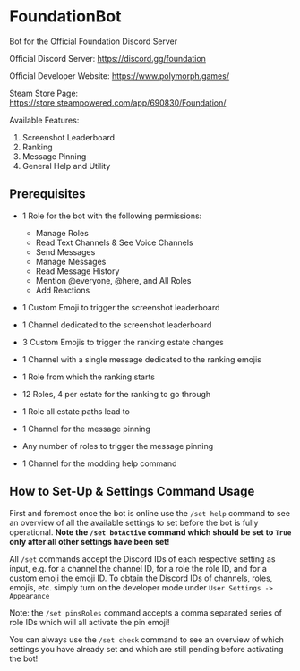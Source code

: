 # FoundationBot

Bot for the Official Foundation Discord Server

Official Discord Server: https://discord.gg/foundation

Official Developer Website: https://www.polymorph.games/

Steam Store Page: https://store.steampowered.com/app/690830/Foundation/

Available Features:

1. Screenshot Leaderboard
1. Ranking
1. Message Pinning
1. General Help and Utility

## Prerequisites
* 1 Role for the bot with the following permissions:
  * Manage Roles
  * Read Text Channels & See Voice Channels
  * Send Messages
  * Manage Messages
  * Read Message History
  * Mention @everyone, @here, and All Roles
  * Add Reactions

* 1 Custom Emoji to trigger the screenshot leaderboard
* 1 Channel dedicated to the screenshot leaderboard
* 3 Custom Emojis to trigger the ranking estate changes
* 1 Channel with a single message dedicated to the ranking emojis
* 1 Role from which the ranking starts
* 12 Roles, 4 per estate for the ranking to go through
* 1 Role all estate paths lead to
* 1 Channel for the message pinning
* Any number of roles to trigger the message pinning
* 1 Channel for the modding help command

## How to Set-Up & Settings Command Usage
First and foremost once the bot is online use the `/set help` command to see an overview of all the available settings to set before the bot is fully operational. **Note the `/set botActive` command which should be set to `True` only after all other settings have been set!**

All `/set` commands accept the Discord IDs of each respective setting as input, e.g. for a channel the channel ID, for a role the role ID, and for a custom emoji the emoji ID. To obtain the Discord IDs of channels, roles, emojis, etc. simply turn on the developer mode under `User Settings -> Appearance`

Note: the `/set pinsRoles` command accepts a comma separated series of role IDs which will all activate the pin emoji!

You can always use the `/set check` command to see an overview of which settings you have already set and which are still pending before activating the bot!
